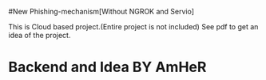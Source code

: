 #New Phishing-mechanism[Without NGROK and Servio]


This is Cloud based project.(Entire project is not included)
See pdf to get an idea of the project.

# Backend and Idea BY AmHeR
